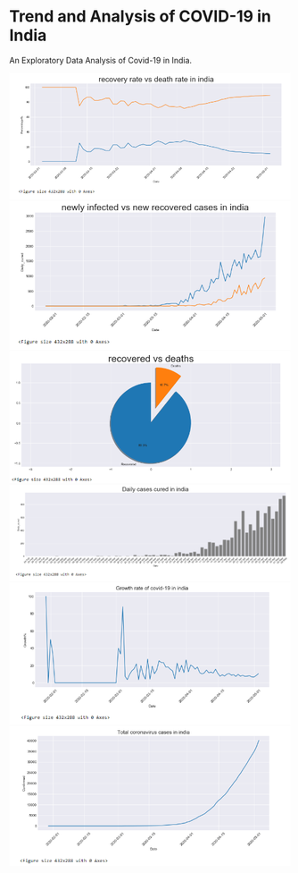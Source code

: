 # Trend and Analysis of COVID-19 in India 

An Exploratory Data Analysis of Covid-19 in India.

<img src="Screenshot (411).png" width="600">
<img src="Screenshot (410).png" width="600">
<img src="Screenshot (409).png" width="600">
<img src="Screenshot (408).png" width="600">
<img src="Screenshot (407).png" width="600">
<img src="Screenshot (406).png" width="600">